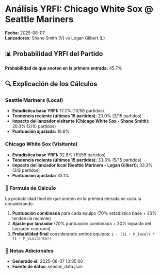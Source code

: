 # Análisis YRFI: Chicago White Sox @ Seattle Mariners

**Fecha:** 2025-08-07  
**Lanzadores:** Shane Smith (V) vs Logan Gilbert (L)

## 📊 Probabilidad YRFI del Partido

**Probabilidad de que anoten en la primera entrada:** 45.7%

## 🔍 Explicación de los Cálculos

### Seattle Mariners (Local)
- **Estadística base YRFI:** 17.2% (10/58 partidos)
- **Tendencia reciente (últimos 15 partidos):** 20.0% (3/15 partidos)
- **Impacto del lanzador visitante (Chicago White Sox - Shane Smith):** 20.0% (2/10 partidos)
- **Puntuación ajustada:** 18.8%

### Chicago White Sox (Visitante)
- **Estadística base YRFI:** 32.8% (19/58 partidos)
- **Tendencia reciente (últimos 15 partidos):** 33.3% (5/15 partidos)
- **Impacto del lanzador local (Seattle Mariners - Logan Gilbert):** 33.3% (3/9 partidos)
- **Puntuación ajustada:** 33.1%

### 📝 Fórmula de Cálculo

La probabilidad final de que anoten en la primera entrada se calcula considerando:
1. **Puntuación combinada** para cada equipo (70% estadística base + 30% tendencia reciente)
2. **Ajuste por lanzador** (70% puntuación combinada + 30% impacto del lanzador contrario)
3. **Probabilidad final** considerando ambos equipos: `1 - ((1 - P_local) * (1 - P_visitante))`

### 📌 Notas Adicionales

- **Generado el:** 2025-08-07 13:35:00
- **Fuente de datos:** season_data.json
